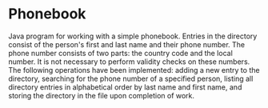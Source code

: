 # Phonebook
Java program for working with a simple phonebook. Entries in the directory consist of the person's first and last name and their phone number. 
The phone number consists of two parts: the country code and the local number. It is not necessary to perform validity checks on these numbers. 
The following operations have been implemented: adding a new entry to the directory, searching for the phone number of a specified person, 
listing all directory entries in alphabetical order by last name and first name, and storing the directory in the file upon completion of work.

